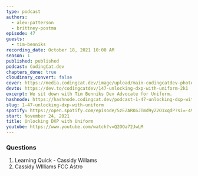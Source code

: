 ```yaml
---
type: podcast
authors:
  - alex-patterson
  - brittney-postma
episode: 47
guests:
  - tim-benniks
recording_date: October 18, 2021 10:00 AM
season: 1
published: published
podcast: CodingCat.dev
chapters_done: true
cloudinary_convert: false
cover: https://media.codingcat.dev/image/upload/main-codingcatdev-photo/Unlocking_DXP_with_Uniform.png
devto: https://dev.to/codingcatdev/147-unlocking-dxp-with-uniform-2k1
excerpt: We sit down with Tim Benniks Dev Advocate for Uniform.
hashnode: https://hashnode.codingcat.dev/podcast-1-47-unlocking-dxp-with-uniform
slug: 1-47-unlocking-dxp-with-uniform
spotify: https://open.spotify.com/episode/5zEZARK6JTmd9yZ2O1xqdP?si=-49xTqugR3O067lAYy9TAg
start: November 24, 2021
title: Unlocking DXP with Uniform
youtube: https://www.youtube.com/watch?v=Q2OOa72JwLM
---
```


### Questions

1. Learning Quick - Cassidy Willams
2. Cassidy WIlliams FCC Astro
